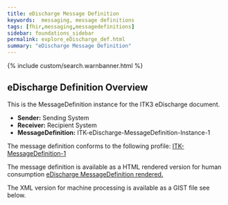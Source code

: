 ```yaml
---
title: eDischarge Message Definition
keywords:  messaging, message definitions
tags: [fhir,messaging,messagedefinitions]
sidebar: foundations_sidebar
permalink: explore_eDischarge_def.html
summary: "eDischarge Message Definition"
---
```


{% include custom/search.warnbanner.html %}

## eDischarge Definition Overview ##

This is the MessageDefinition instance for the ITK3 eDischarge document.

- **Sender:**  Sending System
- **Receiver:** Recipient System
- **MessageDefinition:** ITK-eDischarge-MessageDefinition-Instance-1

The message definition conforms to the following profile: [ITK-MessageDefinition-1](https://fhir.nhs.uk/STU3/StructureDefinition/ITK-MessageDefinition-1)

The message definition is available as a HTML rendered version for human consumption [eDischarge MessageDefinition rendered.](https://fhir.nhs.uk/STU3/MessageDefinition/ITK-eDischarge-MessageDefinition-Instance-1) 

The XML version for machine processing is available as a GIST file see below.

<script src="https://gist.github.com/IOPS-DEV/6258037b316797361f1f0fc76c5a42cc.js"></script>











